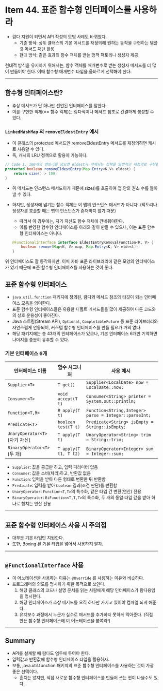 # Item 44. 표준 함수형 인터페이스를 사용하라
- 람다 지원이 되면서 API 작성의 모범 사례도 바뀌었다.
    - 기존 방식: 상위 클래스의 기본 메서드를 재정의해 원하는 동작을 구현하는 템플릿 메서드 패턴 활용
    - 현대 방식: 같은 효과의 함수 객체를 받는 정적 팩토리나 생성자 제공


현대적 방식을 유지하기 위해서는, 함수 객체를 매개변수로 받는 생성자 메서드를 더 많이 만들어야 한다.
이때 함수형 매개변수 타입을 올바르게 선택해야 한다.


---
## 함수형 인터페이스란?
- 추상 메서드가  단 하나만 선언된 인터페이스를 말한다.
- 이를 구현한 객체(== 함수 객체)는 람다식이나 메서드 참조로 간결하게 생성할 수 있다.


### `LinkedHashMap` 의 `removeEldestEntry` 예시
- 이 클래스의 protected 메서드인 removeEldestEntry 메서드를 재정의하면 캐시로 사용할 수 있다.
- 즉, 캐시의 LRU 정책으로 활용이 가능하다.


```java
// Code 1. 100개의 엔트리를 넘으면 eldest가 삭제되는 정책을 일반적인 재정의로 구현함
protected boolean removeEldestEntry(Map.Entry<K,V> eldest) {
    return size() > 100;
}
```


- 위 메서드는 인스턴스 메서드이기 때문에 size()를 호출하여 맵 안의 원소 수를 알아낼 수 있다.
- 하지만, 생성자에 넘기는 함수 객체는 이 맵의 인스턴스 메서드가 아니다. (팩토리나 생성자를 호출할 때는 맵의 인스턴스가 존재하지 않기 때문)
    - 따라서 이 경우에는, 자기 자신도 함수 객체에 건네줘야한다.
    - 이를 반영한 함수형 인터페이스를 아래와 같이 만들 수 있으나, 이는 표준 함수형 인터페이스는 아니다.


    ```java
    @FunctionalInterface interface EldestEntryRemovalFunction<K, V> {
        boolean remove(Map<K, V> map, Map.Entry<K, V> eldest);
    }
    ```

위 인터페이스도 잘 동작하지만, 이미 자바 표준 라이브러리에 같은 모양의 인터페이스가 있기 때문에 표준 함수형 인터페이스를 사용하는 것이 좋다.


## 표준 함수형 인터페이스
- `java.util.function` 패키지에 정의된, 람다와 메서드 참조의 타깃이 되는 인터페이스 모음을 의미한다.
- 표준 함수형 인터페이스들은 유용한 디폴트 메서드들을 많이 제공하여 다른 코드와의 상호 운용성이 좋아진다.
- Java 스트림(Stream API), `Optional`, `CompletableFuture` 등 표준 라이브러리와 자연스럽게 연동되어, 커스텀 함수형 인터페이스를 만들 필요가 거의 없다.
- 해당 패키지에는 총 43개의 인터페이스가 있으나, 기본 인터페이스 6개만 기억하면 나머지를 충분히 유추할 수 있다.


### 기본 인터페이스 6개
| 인터페이스 이름               | 함수 시그니처          | 사용 예시                                             |
| -------------------------- | --------------------- | ----------------------------------------------------- |
| `Supplier<T>`              | `T get()`             | `Supplier<LocalDate> now = LocalDate::now;`           |
| `Consumer<T>`              | `void accept(T t)`    | `Consumer<String> printer = System.out::println;`     |
| `Function<T,R>`            | `R apply(T t)`        | `Function<String,Integer> parse = Integer::parseInt;` |
| `Predicate<T>`             | `boolean test(T t)`   | `Predicate<String> isEmpty = String::isEmpty;`        |
| `UnaryOperator<T>` (자기 자신) | `T apply(T t)`        | `UnaryOperator<String> trim = String::trim;`       |
| `BinaryOperator<T>` (두 개)  | `T apply(T t1, T t2)` | `BinaryOperator<Integer> sum = Integer::sum;`        |


- `Supplier`: 값을 공급만 하고, 입력 파라미터 없음
- `Consumer`: 값을 소비(처리)하고, 반환값 없음
- `Function`: 입력을 받아 다른 형태로 변환한 뒤 반환함
- `Predicate`: 입력을 받아 `boolean` 결과(조건 판단)를 반환함
- `UnaryOperator`: `Function<T,T>`의 특수화, 같은 타입 간 변환(연산) 전용
- `BinaryOperator`: `BiFunction<T,T,T>`의 특수화, 두 개의 동일 타입 값을 받아 하나로 합치는 연산 전용


---
## 표준 함수형 인터페이스 사용 시 주의점
- 대부분 기본 타입만 지원한다.
- 또한, Boxing 된 기본 타입을 넣어서 사용하지 말자.


---
## `@FunctionalInterface` 사용
- 이 어노테이션을 사용하는 이유는 `@Override` 를 사용하는 이유와 비슷하다.
- 프로그래머의 의도를 명시하기 위한 목적으로 쓰인다.
    1. 해당 클래스의 코드나 설명 문서를 읽는 사람에게 해당 인터페이스가 람다용임을 명시한다.
    2. 해당 인터페이스가 추상 메서드를 오직 하나만 가지고 있어야 컴파일 되게 해준다.
    3. 유지보수 과정에서 누군가 실수로 메서드를 추가하지 못하게 막아준다. (직접 만든 함수형 인터페이스에 이 어노테이션을 붙여라!)


---
## Summary
- API를 설계할 때 람다도 염두에 두어야 한다.
- 입력값과 반환값에 함수형 인터페이스 타입을 활용하자.
- 보통, java.util.function 패키지의 표준 함수형 인터페이스를 사용하는 것이 가장 좋은 선택이다.
    - 흔치는 않지만, 직접 새로운 함수형 인터페이스를 만들어 쓰는 편이 나을수도 있다.